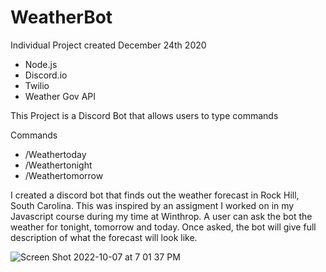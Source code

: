

<h1> WeatherBot </h1>



<p>
Individual Project created December 24th 2020 <p>

<ul>
 <li>Node.js</li>
<li>Discord.io </li>
<li>Twilio </li>
<li>Weather Gov API</li>
</ul>



<p>This Project is a Discord Bot that allows users to type commands </p>

<p> Commands</p>
<ul>
<li> /Weathertoday </li>
<li> /Weathertonight </li>
<li> /Weathertomorrow</li>
</ul>

<p>I created a discord bot that finds out the weather forecast in Rock Hill, South Carolina. This was inspired by an assigment I worked on in my Javascript course during my time at Winthrop. A user can ask the bot the weather for tonight, tomorrow and today. Once asked, the bot will give full description of what the forecast will look like. </p>

![Screen Shot 2022-10-07 at 7 01 37 PM](https://user-images.githubusercontent.com/59966636/197907289-5b486ca1-1181-4f81-a88b-1d5eb96831b8.png)

